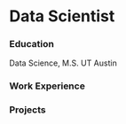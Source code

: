 # Data Scientist

### Education
Data Science, M.S. UT Austin

### Work Experience

### Projects

### 
